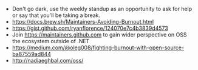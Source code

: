 * Don't go dark, use the weekly standup as an opportunity to ask for help or say that you'll be taking a break.
* https://docs.brew.sh/Maintainers-Avoiding-Burnout.html
* https://gist.github.com/ryanflorence/124070e7c4b3839d4573
* Join https://maintainers.github.com to gain wider perspective on OSS the ecosystem outside of .NET
* https://medium.com/@oleg008/fighting-burnout-with-open-source-ba87559ad844
* http://nadiaeghbal.com/oss/
